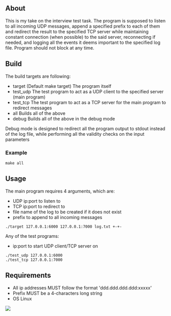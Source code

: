 ## About
This is my take on the interview test task.
The program is supposed to listen to all incoming UDP messages, append a specified prefix to each of them and redirect the result to the specified TCP server while maintaining constant connection (when possible) to the said server, reconnecting if needed, and logging all the events it deems important to the specified log file. Program should not block at any time.

## Build
The build targets are following:
- target      (Default make target) The program itself
- test_udp    The test program to act as a UDP client to the specified server (main program)
- test_tcp    The test program to act as a TCP server for the main program to redirect messages
- all         Builds all of the above  
- debug       Builds all of the above in the debug mode

Debug mode is designed to redirect all the program output to stdout instead of the log file, while performing all the validity checks on the input parameters

### Example
``` shell
make all
```

## Usage
The main program requires 4 arguments, which are:
- UDP ip:port to listen to
- TCP ip:port to redirect to
- file name of the log to be created if it does not exist
- prefix to append to all incoming messages
``` shell
./target 127.0.0.1:6000 127.0.0.1:7000 log.txt +-+-
```
Any of the test programs:
- ip:port to start UDP client/TCP server on
``` shell
./test_udp 127.0.0.1:6000
./test_tcp 127.0.0.1:7000
```

## Requirements
- All ip addresses MUST follow the format 'ddd.ddd.ddd.ddd:xxxxx'
- Prefix MUST be a 4-characters long string
- OS Linux

![](https://github.com/Katczinski/test_task/blob/busy_wait/example.gif)
